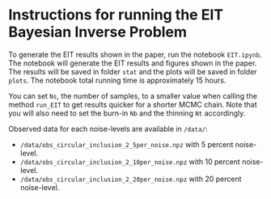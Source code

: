 # Instructions for running the EIT Bayesian Inverse Problem

To generate the EIT results shown in the paper, run the notebook `EIT.ipynb`. The notebook will generate the EIT results and figures shown in the paper. The results will be saved in folder `stat` and the plots will be saved in folder `plots`. The notebook total running time is approximately 15 hours. 

You can set `Ns`, the number of samples, to a smaller value when calling the method `run_EIT` to get results quicker for a shorter MCMC chain. Note that you will also need to set the burn-in `Nb` and the thinning `Nt` accordingly. 

Observed data for each noise-levels are available in `/data/`:
  - `/data/obs_circular_inclusion_2_5per_noise.npz` with 5 percent noise-level.
  - `/data/obs_circular_inclusion_2_10per_noise.npz` with 10 percent noise-level.
  - `/data/obs_circular_inclusion_2_20per_noise.npz` with 20 percent noise-level.
